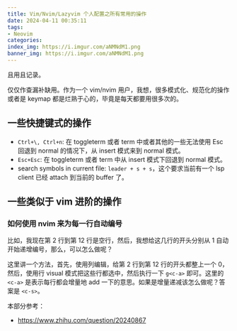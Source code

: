 ```yaml
---
title: Vim/Nvim/Lazyvim 个人配置之所有常用的操作
date: 2024-04-11 00:35:11
tags:
- Neovim
categories:
index_img: https://i.imgur.com/aNMNdM1.png
banner_img: https://i.imgur.com/aNMNdM1.png
---
```


且用且记录。

仅仅作查漏补缺用。作为一个 vim/nvim 用户，我想，很多模式化、规范化的操作或者是 keymap 都是烂熟于心的，毕竟是每天都要用很多次的。

## 一些快捷键式的操作

- `Ctrl+\, Ctrl+n`: 在 toggleterm 或者 term 中或者其他的一些无法使用 Esc 回退到 normal 的情况下，从 insert 模式来到 normal 模式。
- `Esc+Esc`: 在 toggleterm 或者 term 中从 insert 模式下回退到 normal 模式。
- search symbols in current file: `leader + s + s`，这个要求当前有一个 lsp client 已经 attach 到当前的 buffer 了。

## 一些类似于 vim 进阶的操作

### 如何使用 nvim 来为每一行自动编号

比如，我现在第 2 行到第 12 行是空行，然后，我想给这几行的开头分别从 1 自动开始递增编号，那么，可以怎么做呢？

这里讲一个方法，首先，使用列编辑，给第 2 行到第 12 行的开头都整上一个 0，然后，使用行 visual 模式把这些行都选中，然后执行一下 `g<c-a>` 即可。这里的 `<c-a>` 是表示每行都会增量地 add 一下的意思。如果是增量递减该怎么做呢？答案是 `<c-s>`。

本部分参考：

- <https://www.zhihu.com/question/20240867>



